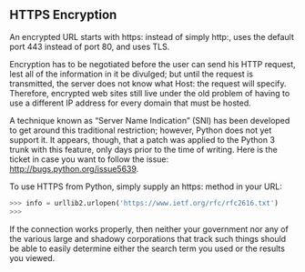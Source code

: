 ## HTTPS Encryption

An encrypted URL starts with https: instead of simply http:, uses the default port 443 instead of
port 80, and uses TLS.

Encryption has to be negotiated before the user can
send his HTTP request, lest all of the information in it be divulged; but until the request is transmitted,
the server does not know what Host: the request will specify. Therefore, encrypted web sites still live
under the old problem of having to use a different IP address for every domain that must be hosted.

A technique known as “Server Name Indication” (SNI) has been developed to get around this
traditional restriction; however, Python does not yet support it. It appears, though, that a patch was
applied to the Python 3 trunk with this feature, only days prior to the time of writing. Here is the ticket in
case you want to follow the issue: http://bugs.python.org/issue5639.

To use HTTPS from Python, simply supply an https: method in your URL:
```python
>>> info = urllib2.urlopen('https://www.ietf.org/rfc/rfc2616.txt')
>>>
```

If the connection works properly, then neither your government nor any of the various large and
shadowy corporations that track such things should be able to easily determine either the search term
you used or the results you viewed.
